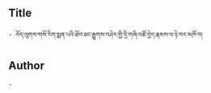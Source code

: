 ## Title
	- བོད་ལུགས་གསོ་རིག་སྨན་པའི་ཐོབ་ཐང་རྒྱུགས་བཤེར་གྱི་དྲི་གཞི་འཚོ་བྱེད་རྣམས་ལ་ཉེ་བར་མཁོ་བ།

## Author
	- 

